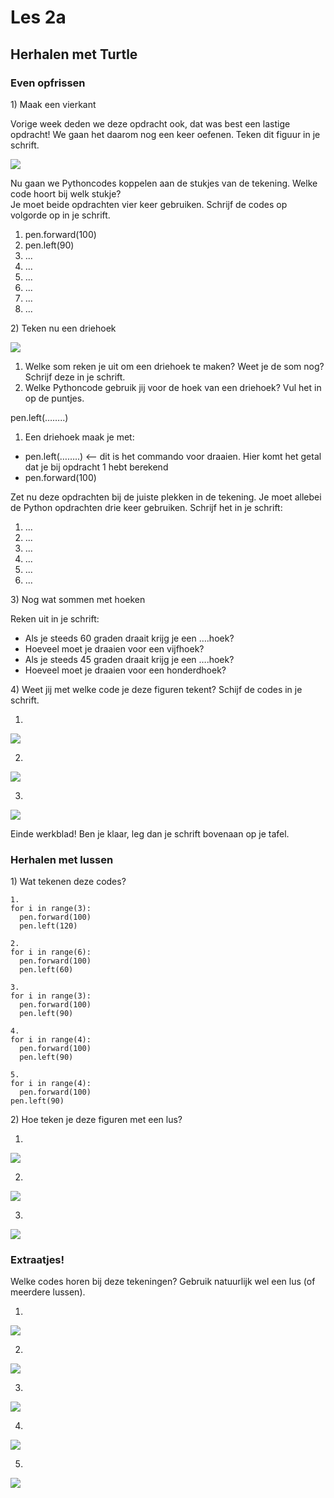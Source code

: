 # Les 2a

## Herhalen met Turtle

### Even opfrissen

1\) Maak een vierkant

Vorige week deden we deze opdracht ook, dat was best een lastige opdracht! We gaan het daarom nog een keer oefenen. Teken dit figuur in je schrift.

![](../../.gitbook/assets/image-20190322135329083.png)

Nu gaan we Pythoncodes koppelen aan de stukjes van de tekening. Welke code hoort bij welk stukje?   
Je moet beide opdrachten vier keer gebruiken. Schrijf de codes op volgorde op in je schrift.

1. pen.forward\(100\)
2. pen.left\(90\)
3. ...
4. ...
5. ...
6. ...
7. ...
8. ...

​​2\) Teken nu een driehoek

![](../../.gitbook/assets/image-20190322135525607.png)

1. Welke som reken je uit om een driehoek te maken? Weet je de som nog? Schrijf deze in je schrift.
2. Welke Pythoncode gebruik jij voor de hoek van een driehoek? Vul het in op de puntjes.

pen.left\(……..\)

1. Een driehoek maak je met:

* pen.left\(……..\) &lt;— dit is het commando voor draaien. Hier komt het getal dat je bij opdracht 1 hebt berekend
* pen.forward\(100\)

Zet nu deze opdrachten bij de juiste plekken in de tekening. Je moet allebei de Python opdrachten drie keer gebruiken. Schrijf het in je schrift:

1. ...
2. ...
3. ...
4. ...
5. ...
6. ...

3\) Nog wat sommen met hoeken

Reken uit in je schrift:

* Als je steeds 60 graden draait krijg je een ….hoek?
* Hoeveel moet je draaien voor een vijfhoek?
* Als je steeds 45 graden draait krijg je een ….hoek?
* Hoeveel moet je draaien voor een honderdhoek?

4\) Weet jij met welke code je deze figuren tekent? Schijf de codes in je schrift.

1.

![](../../.gitbook/assets/image%20%281%29.png)

2. 

![](../../.gitbook/assets/image.png)

3. 

![](../../.gitbook/assets/image%20%282%29.png)



Einde werkblad! Ben je klaar, leg dan je schrift bovenaan op je tafel.​​

### Herhalen met lussen

1\) Wat tekenen deze codes?

```text
1.
for i in range(3):
  pen.forward(100)
  pen.left(120)
```

```text
2.
for i in range(6):
  pen.forward(100)
  pen.left(60)
```

```text
3.
for i in range(3):
  pen.forward(100)
  pen.left(90)
```

```text
4.
for i in range(4):
  pen.forward(100)
  pen.left(90)
```

```text
5.
for i in range(4):
  pen.forward(100)
pen.left(90)
```

2\) Hoe teken je deze figuren met een lus?

1.

![](../../.gitbook/assets/image-20190322150806389%20%281%29.png)

2. 

![](../../.gitbook/assets/image-20190322150743162.png)

3. 

![](../../.gitbook/assets/image-20190322151013930%20%281%29.png)



### Extraatjes!

Welke codes horen bij deze tekeningen? Gebruik natuurlijk wel een lus \(of meerdere lussen\).

1.

![](../../.gitbook/assets/image-20190322150946880%20%281%29.png)

2.  

![](../../.gitbook/assets/image-20190322151224232.png)

3.

![](../../.gitbook/assets/image-20190318125810948%20%282%29.png)

4.   

![](../../.gitbook/assets/image-20190318130606702%20%281%29.png)

5.

![](../../.gitbook/assets/image-20190322151500039.png)







